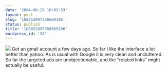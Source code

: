 ```yaml
---
date: '2004-06-29 10:09:33'
layout: post
slug: '108852897356669196'
status: publish
title: '108852897356669196'
wordpress_id: '23'
---
```


[![](http://photos1.blogger.com/img/248/1104/320/Fullscreen%20capture%206%2029%202004%2010%2006%2050.jpg)](http://photos1.blogger.com/img/248/1104/1024/Fullscreen%20capture%206%2029%202004%2010%2006%2050.jpg)
Got an gmail account a few days ago.  So far I like the interface a lot better than yahoo.  As is usual with Google it is very clean and uncluttered.  So far the targeted ads are unobjectionable, and the "related links" might actually be useful.
